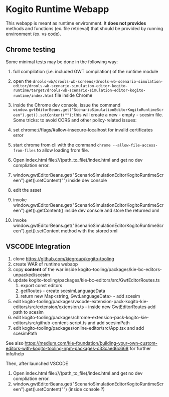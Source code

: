 Kogito Runtime Webapp
==================================

This webapp is meant as runtime environment. It **does not provides** methods and functions (ex. file retrieval) that should be provided by running environment (ex. vs code).

Chrome testing
--------------

Some minimal tests may be done in the following way:

1. full compilation (i.e. included GWT compilation) of the runtime module
2. open the `drools-wb/drools-wb-screens/drools-wb-scenario-simulation-editor/drools-wb-scenario-simulation-editor-kogito-runtime/target/drools-wb-scenario-simulation-editor-kogito-runtime/index.html` file inside Chrome
3. inside the Chrome dev console, issue the command `window.gwtEditorBeans.get("ScenarioSimulationEditorKogitoRuntimeScreen").get().setContent("")`; this will create a new - empty - scesim file.
Some tricks: to avoid CORS and other policy-related issues:

1. set chrome://flags/#allow-insecure-localhost for invalid certificates error
2. start chrome from cli with the command `chrome --allow-file-access-from-files` to allow loading from file.
3. Open index.html file:///(path_to_file)/index.html and get no dev compliation error.
4. window.gwtEditorBeans.get("ScenarioSimulationEditorKogitoRuntimeScreen").get().setContent("") inside dev console
5. edit the asset
6. invoke window.gwtEditorBeans.get("ScenarioSimulationEditorKogitoRuntimeScreen").get().getContent() inside dev console and store the returned xml
7. invoke window.gwtEditorBeans.get("ScenarioSimulationEditorKogitoRuntimeScreen").get().setContent method with the stored xml

VSCODE Integration
------------------

1. clone https://github.com/kiegroup/kogito-tooling
2. create WAR of runtime webapp
3. copy **content** of the war inside kogito-tooling/packages/kie-bc-editors-unpacked/scesim
4. update kogito-tooling/packages/kie-bc-editors/src/GwtEditorRoutes.ts
    1. export const editors
    2. getRoutes - create scesimLanguageData
    3. return new Map<string, GwtLanguageData> - add scesim
5. edit kogito-tooling/packages/vscode-extension-pack-kogito-kie-editors/src/extension/extension.ts - inside new GwtEditorRoutes add
    path to scesim
6. edit kogito-tooling/packages/chrome-extension-pack-kogito-kie-editors/src/github-content-script.ts and add scesimPath
7. edit kogito-tooling/packages/online-editor/src/App.tsx and add scesimPath

See also https://medium.com/kie-foundation/building-your-own-custom-editors-with-kogito-tooling-npm-packages-c33caed6c668 for further info/help

Then, after launched VSCODE


1. Open index.html file:///(path_to_file)/index.html
and get no dev compliation error.
2. window.gwtEditorBeans.get("ScenarioSimulationEditorKogitoRuntimeScreen").get().setContent("") (inside console ?)





    
